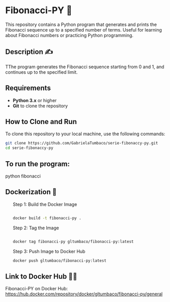 # Fibonacci-PY 🐍

This repository contains a Python program that generates and prints the Fibonacci sequence up to a specified number of terms. Useful for learning about Fibonacci numbers or practicing Python programming.

## Description ✍️

TThe program generates the Fibonacci sequence starting from 0 and 1, and continues up to the specified limit.

## Requirements

- **Python 3.x** or higher
- **Git** to clone the repository
  
## How to Clone and Run

To clone this repository to your local machine, use the following commands:

```bash
git clone https://github.com/GabrielaTumbaco/serie-fibonaccy-py.git
cd serie-fibonaccy-py
```
## To run the program:

python fibonacci

## Dockerization 🐋
<ol>
  Step 1: Build the Docker Image

```bash

docker build -t fibonacci-py .
```
  Step 2: Tag the Image

```bash

docker tag fibonacci-py gltumbaco/fibonacci-py:latest
```

  Step 3: Push Image to Docker Hub
```bash
docker push gltumbaco/fibonacci-py:latest
```
</ol>

## Link to Docker Hub 👩‍💻

Fibonacci-PY on Docker Hub: https://hub.docker.com/repository/docker/gltumbaco/fibonacci-py/general
